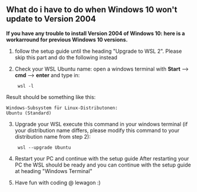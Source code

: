 ﻿## What do i have to do when Windows 10 won't update to Version 2004

**If you have any trouble to install Version 2004 of Windows 10:
here is a workarround for previous Windows 10 versions.**

1. follow the setup guide until the heading "Upgrade to WSL 2". Please skip this part and do the following  instead
2. Check your WSL Ubuntu name: open a windows terminal with **Start** --> **cmd** --> **enter** and type in:

		wsl -l

Result should be something like this:

    Windows-Subsystem für Linux-Distributonen:
    Ubuntu (Standard)

3. Upgrade your WSL
execute this command in your windows terminal (if your distribution name differs, please modify this command to your distribution name from step 2):


		wsl --upgrade Ubuntu

4. Restart your PC and continue with the setup guide
After restarting your PC the WSL should be ready and you can continue with the setup guide at heading "Windows Terminal"

5. Have fun with coding @ lewagon :)
